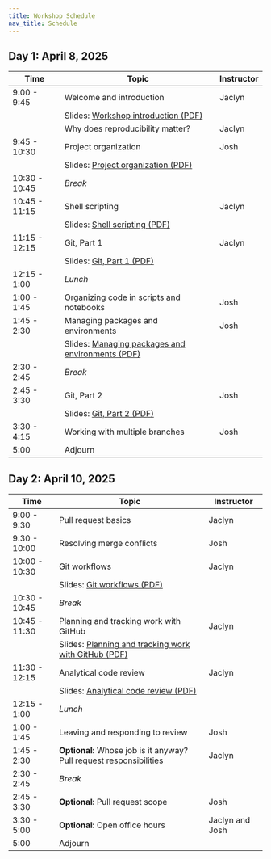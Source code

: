 ```yaml
---
title: Workshop Schedule
nav_title: Schedule
---
```


## Day 1: April 8, 2025

| Time | Topic | Instructor|
|------|-------|-----------|
| 9:00 - 9:45 | Welcome and introduction | Jaclyn |
| | Slides: [Workshop introduction (PDF)](slides/00_workshop-introduction.pdf) | |
|  | Why does reproducibility matter? | Jaclyn |
| 9:45 - 10:30 | Project organization | Josh |
| | Slides: [Project organization (PDF)](slides/02_project-organization.pdf) | |
| 10:30 - 10:45 | _Break_ | |
| 10:45 - 11:15 | Shell scripting | Jaclyn |
|	| Slides: [Shell scripting (PDF)](slides/03_shell-scripting.pdf) | |
| 11:15 - 12:15 | Git, Part 1 | Jaclyn |
| | Slides: [Git, Part 1 (PDF)](slides/04_git-part-1.pdf) | |
| 12:15 - 1:00 | _Lunch_ | |
| 1:00 - 1:45 | Organizing code in scripts and notebooks | Josh |
| 1:45 - 2:30 | Managing packages and environments | Josh |
| | Slides: [Managing packages and environments (PDF)](slides/06_managing-packages-environments.pdf) | |
| 2:30 - 2:45 | _Break_ | |
| 2:45 - 3:30 | Git, Part 2 | Josh |
| | Slides: [Git, Part 2 (PDF)](slides/07_git-part-2.pdf) | |
| 3:30 - 4:15 | Working with multiple branches | Josh |
| 5:00 | Adjourn | |

## Day 2: April 10, 2025

| Time | Topic | Instructor|
|------|-------|-----------|
| 9:00 - 9:30 | Pull request basics | Jaclyn |
| 9:30 - 10:00 | Resolving merge conflicts | Josh |
| 10:00 - 10:30 | Git workflows | Jaclyn |
| | Slides: [Git workflows (PDF)](slides/11_git-workflows.pdf) | |
| 10:30 - 10:45 | _Break_ | |
| 10:45 - 11:30 | Planning and tracking work with GitHub | Jaclyn |
| | Slides: [Planning and tracking work with GitHub (PDF)](slides/12_planning-tracking.pdf) | |
| 11:30 - 12:15 | Analytical code review | Jaclyn |
| | Slides: [Analytical code review (PDF)](slides/13_analytical-code-review.pdf) | |
| 12:15 - 1:00 | _Lunch_ | |
| 1:00 - 1:45 | Leaving and responding to review | Josh |
| 1:45 - 2:30 | **Optional:** Whose job is it anyway? Pull request responsibilities | Jaclyn |
| 2:30 - 2:45 | _Break_ | |
| 2:45 - 3:30 | **Optional:** Pull request scope | Josh |
| 3:30 - 5:00 | **Optional:** Open office hours | Jaclyn and Josh |
| 5:00 | Adjourn | |
